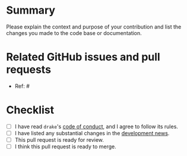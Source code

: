 # Summary

Please explain the context and purpose of your contribution and list the changes you made to the code base or documentation.

# Related GitHub issues and pull requests

- Ref: #

# Checklist

- [ ] I have read `drake`'s [code of conduct](https://github.com/ropensci/drake-manual/blob/master/CONDUCT.md), and I agree to follow its rules.
- [ ] I have listed any substantial changes in the [development news](https://github.com/ropenscilabs/drake-manual/blob/master/NEWS.md).
- [ ] This pull request is ready for review.
- [ ] I think this pull request is ready to merge.
